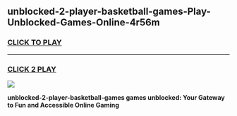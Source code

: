 
## unblocked-2-player-basketball-games-Play-Unblocked-Games-Online-4r56m
<h3>
<a href="https://premium76.site?title=unblocked-2-player-basketball-games&ref=25A">CLICK TO PLAY</a></h3>
<hr>

<h3>
<a href="https://premium76.site?title=unblocked-2-player-basketball-games&ref=25A">CLICK 2 PLAY</a>
  
</h3>

<a href="https://premium76.site?title=unblocked-2-player-basketball-games&ref=25A"><img src="https://clearcache.store/games.png"></a>


**unblocked-2-player-basketball-games games unblocked: Your Gateway to Fun and Accessible Online Gaming**
